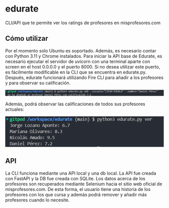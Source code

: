 # edurate
CLI/API que te permite ver los ratings de profesores en misprofesores.com

## Cómo utilizar
Por el momento solo Ubuntu es soportado. Además, es necesario contar con Python 3.11 y Chrome instalados.
Para iniciar la API base de Edurate, es necesario ejecutar el servidor de uvicorn con una terminal aparte con screen en el host 0.0.0.0 y el puerto 8000. Si no desea utilizar este puerto, es fácilmente modificable en la CLI que se encuentra en edurate.py.
Después, edurate funcionará utilizando Fire CLI para añadir a los profesores y para observar su calificación.

![Profesores](añadido.png)

Además, podrá observar las calificaciones de todos sus profesores actuales:

![Calificaciones](profes.png)
## API
La CLI funciona mediante una API local y una db local. La API fue creada con FastAPI y la DB fue creada con SQLite. Los datos acerca de los profesores son recuperados mediante Selenium hacia el sitio web oficial de misprofesores.com. De esta forma, el usuario tiene una historia de los profesores con los que cursa y además podrá remover y añadir más profesores cuando lo necesite.